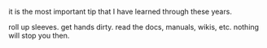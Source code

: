 it is the most important tip that I have learned through these years.

roll up sleeves. get hands dirty. read the docs, manuals, wikis, etc.
nothing will stop you then.
